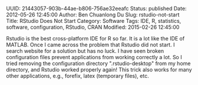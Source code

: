UUID: 21443057-903b-44ae-b806-756ae32eeafc
Status: published
Date: 2012-05-26 12:45:00
Author: Ben Chuanlong Du
Slug: rstudio-not-start
Title: RStudio Does Not Start
Category: Software
Tags: IDE, R, statistics, software, configuration, RStudio, CRAN
Modified: 2015-02-26 12:45:00

Rstudio is the best cross-platform IDE for R so far. 
It is a lot like the IDE of MATLAB.
Once I came across the problem that Rstudio did not start. 
I search website for a solution but has no luck. 
I have seen broken configuration files prevent applications 
from working correctly a lot.
So I tried removing the configuration directory ".rstudio-desktop" from my home directory, 
and Rstudio worked properly again!
This trick also works for many other applications, 
e.g., forefix, latex (temporary files), etc.

